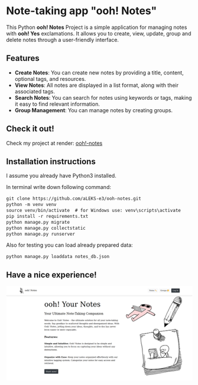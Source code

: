 # Note-taking app "ooh! Notes"

This Python **ooh! Notes** Project is a simple application for managing notes with **ooh! Yes** exclamations. 
It allows you to create, view, update, group and delete notes through a user-friendly interface.

## Features

- **Create Notes**: You can create new notes by providing a title, content, optional tags, and resources.
- **View Notes**: All notes are displayed in a list format, along with their associated tags.
- **Search Notes**: You can search for notes using keywords or tags, making it easy to find relevant information.
- **Group Management**: You can manage notes by creating groups.

## Check it out!

Check my project at render: [ooh!-notes](https://ooh-notes.onrender.com/)

## Installation instructions

I assume you already have Python3 installed.

In terminal write down following command:

```shell
git clone https://github.com/aLEKS-e3/ooh-notes.git
python -m venv venv
source venv/bin/activate  # for Windows use: venv\scripts\activate
pip install -r requirements.txt
python manage.py migrate
python manage.py collectstatic
python manage.py runserver
```

Also for testing you can load already prepared data:

```shell
python manage.py loaddata notes_db.json
```

## Have a nice experience!

![Home](home.png)
